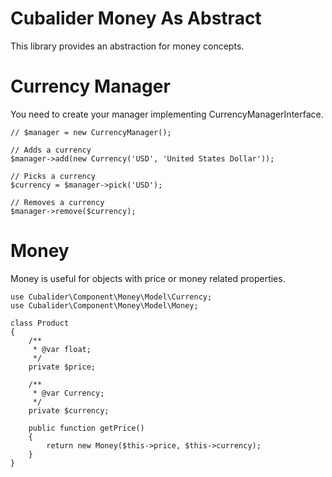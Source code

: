 Cubalider Money As Abstract
===========================

This library provides an abstraction for money concepts.

# Currency Manager

You need to create your manager implementing CurrencyManagerInterface.

```
// $manager = new CurrencyManager();

// Adds a currency
$manager->add(new Currency('USD', 'United States Dollar'));

// Picks a currency
$currency = $manager->pick('USD');

// Removes a currency
$manager->remove($currency);
```

# Money

Money is useful for objects with price or money related properties.

```
use Cubalider\Component\Money\Model\Currency;
use Cubalider\Component\Money\Model\Money;

class Product
{
    /**
     * @var float;
     */
    private $price;

    /**
     * @var Currency;
     */
    private $currency;

    public function getPrice()
    {
        return new Money($this->price, $this->currency);
    }
}
```
